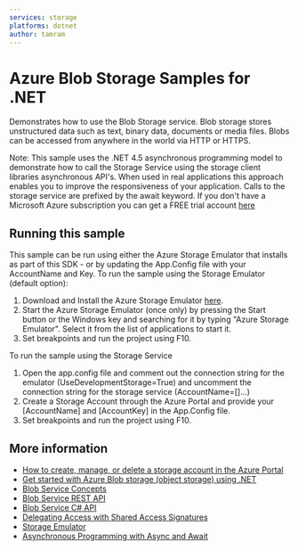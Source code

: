 ```yaml
---
services: storage
platforms: dotnet
author: tamram
---
```


# Azure Blob Storage Samples for .NET

Demonstrates how to use the Blob Storage service.
Blob storage stores unstructured data such as text, binary data, documents or media files.
Blobs can be accessed from anywhere in the world via HTTP or HTTPS.

Note: This sample uses the .NET 4.5 asynchronous programming model to demonstrate how to call the Storage Service using the
storage client libraries asynchronous API's. When used in real applications this approach enables you to improve the
responsiveness of your application. Calls to the storage service are prefixed by the await keyword.
If you don't have a Microsoft Azure subscription you can
get a FREE trial account [here](http://go.microsoft.com/fwlink/?LinkId=330212)

## Running this sample

This sample can be run using either the Azure Storage Emulator that installs as part of this SDK - or by
updating the App.Config file with your AccountName and Key.
To run the sample using the Storage Emulator (default option):

1. Download and Install the Azure Storage Emulator [here](http://azure.microsoft.com/downloads/).
2. Start the Azure Storage Emulator (once only) by pressing the Start button or the Windows key and searching for it by typing "Azure Storage Emulator". Select it from the list of applications to start it.
3. Set breakpoints and run the project using F10.

To run the sample using the Storage Service

1. Open the app.config file and comment out the connection string for the emulator (UseDevelopmentStorage=True) and uncomment the connection string for the storage service (AccountName=[]...)
2. Create a Storage Account through the Azure Portal and provide your [AccountName] and [AccountKey] in the App.Config file.
3. Set breakpoints and run the project using F10.

## More information
- [How to create, manage, or delete a storage account in the Azure Portal](https://azure.microsoft.com/en-us/documentation/articles/storage-create-storage-account/)
- [Get started with Azure Blob storage (object storage) using .NET](https://azure.microsoft.com/documentation/articles/storage-dotnet-how-to-use-blobs/)
- [Blob Service Concepts](http://msdn.microsoft.com/en-us/library/dd179376.aspx)
- [Blob Service REST API](http://msdn.microsoft.com/en-us/library/dd135733.aspx)
- [Blob Service C# API](http://go.microsoft.com/fwlink/?LinkID=398944)
- [Delegating Access with Shared Access Signatures](http://azure.microsoft.com/en-us/documentation/articles/storage-dotnet-shared-access-signature-part-1/)
- [Storage Emulator](http://msdn.microsoft.com/en-us/library/azure/hh403989.aspx)
- [Asynchronous Programming with Async and Await](http://msdn.microsoft.com/en-us/library/hh191443.aspx)
